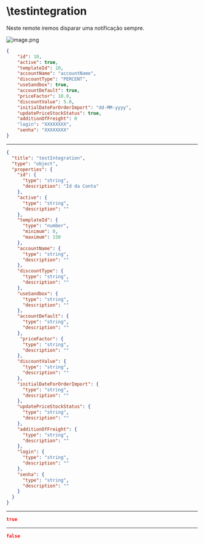 # \testintegration

Neste remote iremos disparar uma notificação sempre.

<!--
focus: false
-->
![image.png](https://stoplight.io/api/v1/projects/cHJqOjgzMDA1/images/1hmZJccVDNo)



```json title="\testintegration" lineNumbers
{
	"id": 10,
	"active": true,
	"templateId": 10,
	"accountName": "accountName",
	"discountType": "PERCENT",
	"useSandbox": true,
	"accountDefault": true,
	"priceFactor": 10.0,
	"discountValue": 5.0,
	"initialDateForOrderImport": "dd-MM-yyyy",
	"updatePriceStockStatus": true,
	"additionOfFreight": 0
	"login": "XXXXXXXX",
	"senha": "XXXXXXXX"
}
```

---

```json json_schema
{
  "title": "testIntegration",
  "type": "object",
  "properties": {
    "id": {
      "type": "string",
      "description": "Id da Conta"
    },
    "active": {
      "type": "string",
      "description": ""
    },
    "templateId": {
      "type": "number",
      "minimum": 0,
      "maximum": 150
    },
    "accountName": {
      "type": "string",
      "description": ""
    },
    "discountType": {
      "type": "string",
      "description": ""
    },
    "useSandbox": {
      "type": "string",
      "description": ""
    },
    "accountDefault": {
      "type": "string",
      "description": ""
    },
     "priceFactor": {
      "type": "string",
      "description": ""
    },
    "discountValue": {
      "type": "string",
      "description": ""
    },
    "initialDateForOrderImport": {
      "type": "string",
      "description": ""
    },
    "updatePriceStockStatus": {
      "type": "string",
      "description": ""
    },
    "additionOfFreight": {
      "type": "string",
      "description": ""
    },
    "login": {
      "type": "string",
      "description": ""
    },
    "senha": {
      "type": "string",
      "description": ""
    }
  }
}
```

---

```json title="200 - OK" 
true
```

---

```json title="401 - Unauthorized"  
false
```
